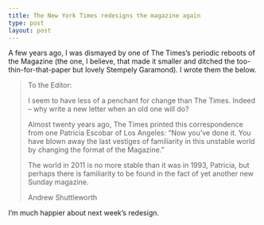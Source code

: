 ```yaml
---
title: The New York Times redesigns the magazine again
type: post
layout: post
---
```

A few years ago, I was dismayed by one of The Times’s periodic reboots of the Magazine (the one, I believe, that made it smaller and ditched the too-thin-for-that-paper but lovely Stempely Garamond). I wrote them the below. 

> To the Editor:
>
> I seem to have less of a penchant for change than The Times. Indeed – why write a new letter when an old one will do?
>
> Almost twenty years ago, The Times printed this correspondence from one Patricia Escobar of Los Angeles: “Now you’ve done it. You have blown away the last vestiges of familiarity in this unstable world by changing the format of the Magazine.”
>
> The world in 2011 is no more stable than it was in 1993, Patricia, but perhaps there is familiarity to be found in the fact of yet another new Sunday magazine.
>
> Andrew Shuttleworth

I’m much happier about next week’s redesign.